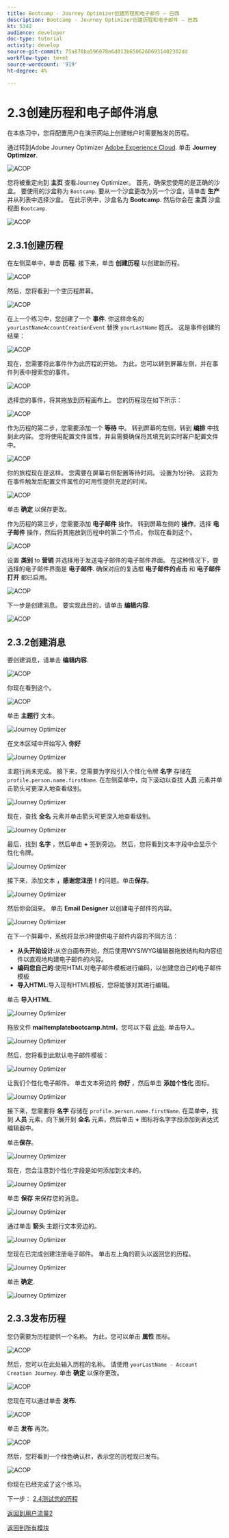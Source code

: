 ```yaml
---
title: Bootcamp - Journey Optimizer创建历程和电子邮件 — 巴西
description: Bootcamp - Journey Optimizer创建历程和电子邮件 — 巴西
kt: 5342
audience: developer
doc-type: tutorial
activity: develop
source-git-commit: 75a878ba596078e6d013b65062606931402302dd
workflow-type: tm+mt
source-wordcount: '919'
ht-degree: 4%

---
```


# 2.3创建历程和电子邮件消息

在本练习中，您将配置用户在演示网站上创建帐户时需要触发的历程。

通过转到Adobe Journey Optimizer [Adobe Experience Cloud](https://experience.adobe.com). 单击 **Journey Optimizer**.

![ACOP](./images/acophome.png)

您将被重定向到 **主页**  查看Journey Optimizer。 首先，确保您使用的是正确的沙盒。 要使用的沙盒称为 `Bootcamp`. 要从一个沙盒更改为另一个沙盒，请单击 **生产** 并从列表中选择沙盒。 在此示例中，沙盒名为 **Bootcamp**. 然后你会在 **主页** 沙盒视图 `Bootcamp`.

![ACOP](./images/acoptriglp.png)

## 2.3.1创建历程

在左侧菜单中，单击 **历程**. 接下来，单击 **创建历程** 以创建新历程。

![ACOP](./images/createjourney.png)

然后，您将看到一个空历程屏幕。

![ACOP](./images/journeyempty.png)

在上一个练习中，您创建了一个 **事件**. 你这样命名的 `yourLastNameAccountCreationEvent` 替换 `yourLastName` 姓氏。 这是事件创建的结果：

![ACOP](./images/eventdone.png)

现在，您需要将此事件作为此历程的开始。 为此，您可以转到屏幕左侧，并在事件列表中搜索您的事件。

![ACOP](./images/eventlist.png)

选择您的事件，将其拖放到历程画布上。 您的历程现在如下所示：

![ACOP](./images/journeyevent.png)

作为历程的第二步，您需要添加一个 **等待** 中。 转到屏幕的左侧，转到 **编排** 中找到此内容。 您将使用配置文件属性，并且需要确保将其填充到实时客户配置文件中。

![ACOP](./images/journeywait.png)

你的旅程现在是这样。 您需要在屏幕右侧配置等待时间。 设置为1分钟。 这将为在事件触发后配置文件属性的可用性提供充足的时间。

![ACOP](./images/journeywait1.png)

单击 **确定** 以保存更改。

作为历程的第三步，您需要添加 **电子邮件** 操作。 转到屏幕左侧的 **操作**，选择 **电子邮件** 操作，然后将其拖放到历程中的第二个节点。 你现在看到这个。

![ACOP](./images/journeyactions.png)

设置 **类别** to **营销** 并选择用于发送电子邮件的电子邮件界面。 在这种情况下，要选择的电子邮件界面是 **电子邮件**. 确保对应的复选框 **电子邮件的点击** 和 **电子邮件打开** 都已启用。

![ACOP](./images/journeyactions1.png)

下一步是创建消息。 要实现此目的，请单击 **编辑内容**.

![ACOP](./images/journeyactions2.png)

## 2.3.2创建消息

要创建消息，请单击 **编辑内容**.

![ACOP](./images/journeyactions2.png)

你现在看到这个。

![ACOP](./images/journeyactions3.png)

单击 **主题行** 文本。

![Journey Optimizer](./images/msg5.png)

在文本区域中开始写入 **你好**

![Journey Optimizer](./images/msg6.png)

主题行尚未完成。 接下来，您需要为字段引入个性化令牌 **名字** 存储在 `profile.person.name.firstName`. 在左侧菜单中，向下滚动以查找 **人员** 元素并单击箭头可更深入地查看级别。

![Journey Optimizer](./images/msg7.png)

现在，查找 **全名** 元素并单击箭头可更深入地查看级别。

![Journey Optimizer](./images/msg8.png)

最后，找到 **名字** ，然后单击 **+** 签到旁边。 然后，您将看到文本字段中会显示个性化令牌。

![Journey Optimizer](./images/msg9.png)

接下来，添加文本 **，感谢您注册！**&#x200B;的问题。单击&#x200B;**保存**。

![Journey Optimizer](./images/msg10.png)

然后你会回来。 单击 **Email Designer** 以创建电子邮件的内容。

![Journey Optimizer](./images/msg11.png)

在下一个屏幕中，系统将显示3种提供电子邮件内容的不同方法：

- **从头开始设计**:从空白画布开始，然后使用WYSIWYG编辑器拖放结构和内容组件以直观地构建电子邮件的内容。
- **编码您自己的**:使用HTML对电子邮件模板进行编码，以创建您自己的电子邮件模板
- **导入HTML**:导入现有HTML模板，您将能够对其进行编辑。

单击 **导入HTML**.

![Journey Optimizer](./images/msg12.png)

拖放文件 **mailtemplatebootcamp.html**，您可以下载 [此处](../../assets/html/mailtemplatebootcamp.html.zip). 单击导入。

![Journey Optimizer](./images/msg13.png)

然后，您将看到此默认电子邮件模板：

![Journey Optimizer](./images/msg14.png)

让我们个性化电子邮件。 单击文本旁边的 **你好** ，然后单击 **添加个性化** 图标。

![Journey Optimizer](./images/msg35.png)

接下来，您需要将 **名字** 存储在 `profile.person.name.firstName`. 在菜单中，找到 **人员** 元素，向下展开到 **全名** 元素，然后单击 **+** 图标将名字字段添加到表达式编辑器中。

单击&#x200B;**保存**。

![Journey Optimizer](./images/msg36.png)

现在，您会注意到个性化字段是如何添加到文本的。

![Journey Optimizer](./images/msg37.png)

单击 **保存** 来保存您的消息。

![Journey Optimizer](./images/msg55.png)

通过单击 **箭头** 主题行文本旁边的。

![Journey Optimizer](./images/msg56.png)

您现在已完成创建注册电子邮件。 单击左上角的箭头以返回您的历程。

![Journey Optimizer](./images/msg57.png)

单击 **确定**.

![Journey Optimizer](./images/msg57a.png)

## 2.3.3发布历程

您仍需要为历程提供一个名称。 为此，您可以单击 **属性** 图标。

![ACOP](./images/journeyname.png)

然后，您可以在此处输入历程的名称。 请使用 `yourLastName - Account Creation Journey`. 单击 **确定** 以保存更改。

![ACOP](./images/journeyname1.png)

您现在可以通过单击 **发布**.

![ACOP](./images/publishjourney.png)

单击 **发布** 再次。

![ACOP](./images/publish1.png)

然后，您将看到一个绿色确认栏，表示您的历程现已发布。

![ACOP](./images/published.png)

你现在已经完成了这个练习。

下一步： [2.4测试您的历程](./ex4.md)

[返回到用户流量2](./uc2.md)

[返回到所有模块](../../overview.md)